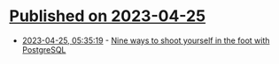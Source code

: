 # [Published on 2023-04-25](index.md)

* [2023-04-25, 05:35:19](https://lobste.rs/s/behyod/nine_ways_shoot_yourself_foot_with) - [Nine ways to shoot yourself in the foot with PostgreSQL](https://philbooth.me/blog/nine-ways-to-shoot-yourself-in-the-foot-with-postgresql)

